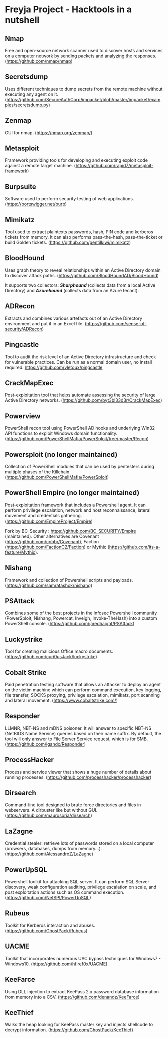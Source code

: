 # Freyja Project - Hacktools in a nutshell

## Nmap

Free and open-source network scanner used to discover hosts and services on a computer network by sending packets and analyzing the responses. (https://github.com/nmap/nmap)

## Secretsdump

Uses different techniques to dump secrets from the remote machine without executing any agent on it. (https://github.com/SecureAuthCorp/impacket/blob/master/impacket/examples/secretsdump.py)

## Zenmap

GUI for nmap. (https://nmap.org/zenmap/)

## Metasploit

Framework providing tools for developing and executing exploit code against a remote target machine. (https://github.com/rapid7/metasploit-framework)

## Burpsuite

Software used to perform security testing of web applications. (https://portswigger.net/burp)

## Mimikatz

Tool used to extract plaintexts passwords, hash, PIN code and kerberos tickets from memory. It can also performs pass-the-hash, pass-the-ticket or build Golden tickets. (https://github.com/gentilkiwi/mimikatz)

## BloodHound

Uses graph theory to reveal relationships within an Active Directory domain to discover attack paths. (https://github.com/BloodHoundAD/BloodHound)

It supports two collectors: ***Sharphound*** (collects data from a local Active Directory) and ***Azurehound*** (collects data from an Azure tenant).

## ADRecon

Extracts and combines various artefacts out of an Active Directory environment and put it in an Excel file. (https://github.com/sense-of-security/ADRecon)

## Pingcastle

Tool to audit the risk level of an Active Directory infrastructure and check for vulnerable practices. Can be run as a normal domain user, no install required. https://github.com/vletoux/pingcastle

## CrackMapExec

Post-exploitation tool that helps automate assessing the security of large Active Directory networks. (https://github.com/byt3bl33d3r/CrackMapExec)

## Powerview

PowerShell recon tool using PowerShell AD hooks and underlying Win32 API functions to exploit Windows domain functionality. (https://github.com/PowerShellMafia/PowerSploit/tree/master/Recon)

## Powersploit (no longer maintained)

Collection of PowerShell modules that can be used by pentesters during multiple phases of the Killchain. (https://github.com/PowerShellMafia/PowerSploit)

## PowerShell Empire (no longer maintained)

Post-exploitation framework that includes a Powershell agent. It can perform privilege escalation, network and host reconnaissance, lateral movement and credentials gathering. (https://github.com/EmpireProject/Empire)

Fork by BC-Security : https://github.com/BC-SECURITY/Empire (maintained). Other alternatives are Covenant (https://github.com/cobbr/Covenant), Faction (https://github.com/FactionC2/Faction) or Mythic (https://github.com/its-a-feature/Mythic).

## Nishang

Framework and collection of Powershell scripts and payloads. (https://github.com/samratashok/nishang)

## PSAttack

Combines some of the best projects in the infosec Powershell community (PowerSploit, Nishang, Powercat, Inveigh, Invoke-TheHash) into a custom PowerShell console. (https://github.com/jaredhaight/PSAttack)

## Luckystrike

Tool for creating malicious Office macro documents. (https://github.com/curi0usJack/luckystrike)

## Cobalt Strike

Paid penetration testing software that allows an attacker to deploy an agent on the victim machine which can perform command execution, key logging, file transfer, SOCKS proxying, privilege escalation, mimikatz, port scanning and lateral movement. (https://www.cobaltstrike.com/)

## Responder

LLMNR, NBT-NS and mDNS poisoner. It will answer to specific NBT-NS (NetBIOS Name Service) queries based on their name suffix. By default, the tool will only answer to File Server Service request, which is for SMB. (https://github.com/lgandx/Responder)

## ProcessHacker

Process and service viewer that shows a huge number of details about running processes. (https://github.com/processhacker/processhacker)

## Dirsearch

Command-line tool designed to brute force directories and files in webservers. A dirbuster like but without GUI. (https://github.com/maurosoria/dirsearch)

## LaZagne

Credential stealer: retrieve lots of passwords stored on a local computer (browsers, databases, dumps from memory...). (https://github.com/AlessandroZ/LaZagne)

## PowerUpSQL

Powershell toolkit for attacking SQL server. It can perform SQL Server discovery, weak configuration auditing, privilege escalation on scale, and post exploitation actions such as OS command execution. (https://github.com/NetSPI/PowerUpSQL)

## Rubeus

Toolkit for Kerberos interaction and abuses. (https://github.com/GhostPack/Rubeus)

## UACME

Toolkit that incorporates numerous UAC bypass techniques for Windows7 - Windows10. (https://github.com/hfiref0x/UACME)

## KeeFarce

Using DLL injection to extract KeePass 2.x password database information from memory into a CSV. (https://github.com/denandz/KeeFarce)

## KeeThief

Walks the heap looking for KeePass master key and injects shellcode to decrypt information. (https://github.com/GhostPack/KeeThief)
